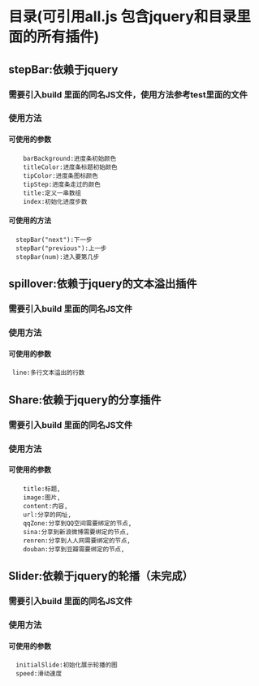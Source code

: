# 目录(可引用all.js 包含jquery和目录里面的所有插件)

## stepBar:依赖于jquery

### 需要引入build 里面的同名JS文件，使用方法参考test里面的文件

### 使用方法

#### 可使用的参数
        barBackground:进度条初始颜色
        titleColor:进度条标题初始颜色
        tipColor:进度条图标颜色
        tipStep:进度条走过的颜色
        title:定义一串数组
        index:初始化进度步数

####  可使用的方法
      stepBar("next"):下一步
      stepBar("previous"):上一步
      stepBar(num):进入要第几步

## spillover:依赖于jquery的文本溢出插件

### 需要引入build 里面的同名JS文件

### 使用方法

#### 可使用的参数
     line:多行文本溢出的行数

## Share:依赖于jquery的分享插件

### 需要引入build 里面的同名JS文件

### 使用方法

#### 可使用的参数
        title:标题,
        image:图片,
        content:内容,
        url:分享的网址,
        qqZone:分享到QQ空间需要绑定的节点,
        sina:分享到新浪微博需要绑定的节点,
        renren:分享到人人网需要绑定的节点,
        douban:分享到豆瓣需要绑定的节点,

## Slider:依赖于jquery的轮播（未完成）

### 需要引入build 里面的同名JS文件

### 使用方法

#### 可使用的参数
      initialSlide:初始化展示轮播的图
      speed:滑动速度


